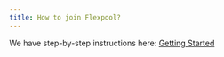 ```yaml
---
title: How to join Flexpool?
---
```


We have step-by-step instructions here: [Getting Started](/get-started)
